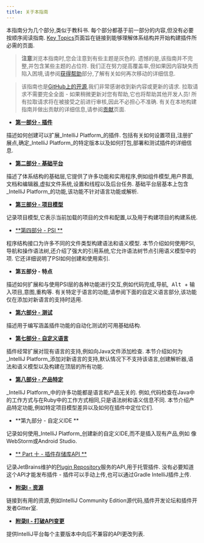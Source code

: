 ```yaml
---
title: 关于本指南
---
```


本指南分为几个部分,类似于教科书.
每个部分都基于前一部分的内容,但没有必要按顺序阅读指南. 
[Key Topics](key_topics.md)页面旨在链接到能够理解体系结构并开始构建插件所必需的页面.

> **注意**浏览本指南时,您会注意到有些主题是灰色的.
遗憾的是,该指南并不完整,并包含某些主题的占位符.
我们正在努力提高覆盖率,但如果因内容缺失而陷入困境,请参阅[获得帮助](getting_help.md)部分,了解有关如何再次移动的详细信息.

>

>该指南也是[GitHub上的开源](https://github.com/JetBrains/intellij-sdk-docs),我们非常感谢收到新内容或更新的请求.
拉取请求不需要完全全面 - 如果稍微更新对您有帮助,它也将帮助其他开发人员!
所有拉取请求将在被接受之前进行审核,因此不必担心不准确.
有关在本地构建指南并做出贡献的详细信息,请参阅[贡献](/CONTRIBUTING.md)页面.


* [**第一部分 - 插件**](/basics.md)


描述如何创建可以扩展_IntelliJ Platform_的插件.
包括有关如何设置项目,注册扩展点,确定_IntelliJ Platform_的特定版本以及如何打包,部署和测试插件的详细信息.


* [**第二部分 - 基础平台**](/platform/fundamentals.md)


描述了体系结构的基础层,它提供了许多功能和实用程序,例如组件模型,用户界面,文档和编辑器,虚拟文件​​系统,设置和线程以及后台任务.
基础平台层基本上包含_IntelliJ Platform_的功能,该功能不针对语言功能或解析.


* [**第三部分 - 项目模型**](/basics/project_structure.md)


记录项目模型,它表示当前加载的项目的文件和配置,以及用于构建项目的构建系统.


* [**第四部分 -  PSI **](/basics/architectural_overview/psi.md)


程序结构接口为许多不同的文件类型构建语法和语义模型.
本节介绍如何使用PSI,导航和操作语法树,还介绍了强大的引用系统,它允许语法树节点引用语义模型中的项.
它还详细说明了PSI如何创建和使用索引.


* **第五部分 - 特点**


描述如何扩展和与使用PSI层的各种功能进行交互,例如代码完成,导航,<kbd> Alt </kbd> + <kbd>输入</kbd>项目,意图,重构等.
有关特定于语言的功能,请参阅下面的自定义语言部分,该功能仅在添加对新语言的支持时适用.


* [**第六部分 - 测试**](/basics/testing_plugins.md)


描述用于编写涵盖插件功能的自动化测试的可用基础结构.


* [**第七部分 - 自定义语言**](/reference_guide/custom_language_support.md)


插件经常扩展对现有语言的支持,例如向Java文件添加检查.
本节介绍如何为_IntelliJ Platform_添加对新语言的支持,默认情况下不支持该语言,创建解析器,语法和语义模型以及构建在顶层的所有功能.


* [**第八部分 - 产品特定**](/products/idea.md)


_IntelliJ Platform_中的许多功能都是语言和产品无关的.
例如,代码检查在Java中的工作方式与在Ruby中的工作方式相同,只是语法树和语义信息不同.
本节介绍产品特定功能,例如特定项目模型差异以及如何在插件中定位它们.


* **第九部分 - 自定义IDE **


记录如何使用_IntelliJ Platform_创建新的自定义IDE,而不是插入现有产品,例如
像WebStorm或Android Studio.


* [** Part 十  - 插件存储库API **](/plugin_repository/index.md)


记录JetBrains维护的[Plugin Repository](https://plugins.jetbrains.com)服务的API,用于托管插件.
没有必要知道这个API才能发布插件 - 插件可以手动上传,也可以通过Gradle IntelliJ插件上传.


* [**附录I  - 资源**](/appendix/resources/useful_links.md)


链接到有用的资源,例如IntelliJ Community Edition源代码,插件开发论坛和插件开发者Gitter室.


* [**附录II  - 打破API变更**](/reference_guide/api_changes_list.md)


提供IntelliJ平台每个主要版本中向后不兼容的API更改列表.


